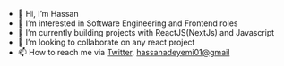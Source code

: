 - 👋 Hi, I’m Hassan
- 👀 I’m interested in Software Engineering and Frontend roles
- 🌱 I’m currently building projects with ReactJS(NextJs) and Javascript
- 💞️ I’m looking to collaborate on any react project
- 📫 How to reach me via [Twitter](https://twitter.com/d_dimeji), [hassanadeyemi01@gmail](mailto:hassanadeyemi01@gmail.com)

<!---
H-Yuhs/H-Yuhs is a ✨ special ✨ repository because its `README.md` (this file) appears on your GitHub profile.
You can click the Preview link to take a look at your changes.
--->
